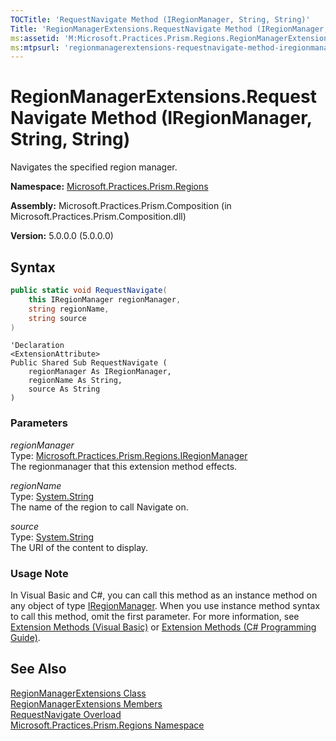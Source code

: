 ```yaml
---
TOCTitle: 'RequestNavigate Method (IRegionManager, String, String)'
Title: 'RegionManagerExtensions.RequestNavigate Method (IRegionManager, String, String) (Microsoft.Practices.Prism.Regions)'
ms:assetid: 'M:Microsoft.Practices.Prism.Regions.RegionManagerExtensions.RequestNavigate(Microsoft.Practices.Prism.Regions.IRegionManager,System.String,System.String)'
ms:mtpsurl: 'regionmanagerextensions-requestnavigate-method-iregionmanager-string-string-action-navigationresult-mspp-regions.md'
---
```



# RegionManagerExtensions.RequestNavigate Method (IRegionManager, String, String)

Navigates the specified region manager.

**Namespace:** [Microsoft.Practices.Prism.Regions](/patterns-practices/reference/mspp-regions-namespace)

**Assembly:** Microsoft.Practices.Prism.Composition (in Microsoft.Practices.Prism.Composition.dll)

**Version:** 5.0.0.0 (5.0.0.0)

## Syntax

```C#
public static void RequestNavigate(
	this IRegionManager regionManager,
	string regionName,
	string source
)
```
```VB
'Declaration
<ExtensionAttribute> 
Public Shared Sub RequestNavigate ( 
	regionManager As IRegionManager,
	regionName As String,
	source As String
)
```

### Parameters

_regionManager_  
Type: [Microsoft.Practices.Prism.Regions.IRegionManager](/patterns-practices/reference/iregionmanager-interface-mspp-regions)  
The regionmanager that this extension method effects.

_regionName_  
Type: [System.String](http://msdn.microsoft.com/en-us/library/s1wwdcbf)  
The name of the region to call Navigate on.

_source_  
Type: [System.String](http://msdn.microsoft.com/en-us/library/s1wwdcbf)  
The URI of the content to display.

### Usage Note

In Visual Basic and C\#, you can call this method as an instance method on any object of type [IRegionManager](/patterns-practices/reference/iregionmanager-interface-mspp-regions). When you use instance method syntax to call this method, omit the first parameter. For more information, see [Extension Methods (Visual Basic)](http://msdn.microsoft.com/en-us/library/bb384936.aspx) or [Extension Methods (C\# Programming Guide)](http://msdn.microsoft.com/en-us/library/bb383977.aspx).

## See Also

[RegionManagerExtensions Class](/patterns-practices/reference/regionmanagerextensions-class-mspp-regions)<br/>
[RegionManagerExtensions Members](/patterns-practices/reference/regionmanagerextensions-members-mspp-regions)<br/>
[RequestNavigate Overload](/patterns-practices/reference/regionmanagerextensions-requestnavigate-method-iregionmanager-string-string-action-navigationresult-mspp-regions)<br/>
[Microsoft.Practices.Prism.Regions Namespace](/patterns-practices/reference/mspp-regions-namespace)<br/>